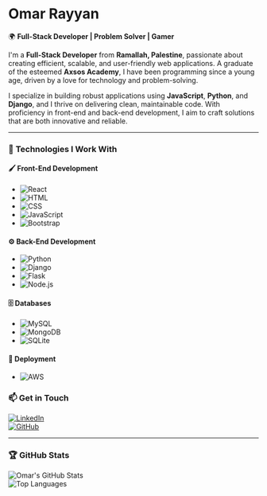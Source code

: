 # Omar Rayyan  
🌍 **Full-Stack Developer | Problem Solver | Gamer**

I'm a **Full-Stack Developer** from **Ramallah, Palestine**, passionate about creating efficient, scalable, and user-friendly web applications. A graduate of the esteemed **Axsos Academy**, I have been programming since a young age, driven by a love for technology and problem-solving.

I specialize in building robust applications using **JavaScript**, **Python**, and **Django**, and I thrive on delivering clean, maintainable code. With proficiency in front-end and back-end development, I aim to craft solutions that are both innovative and reliable.

---

### 🔧 **Technologies I Work With**

#### 🖌️ **Front-End Development**
- ![React](https://img.shields.io/badge/-React.js-61DAFB?style=flat&logo=react&logoColor=black) 
- ![HTML](https://img.shields.io/badge/-HTML-E34F26?style=flat&logo=html5&logoColor=white)
- ![CSS](https://img.shields.io/badge/-CSS-1572B6?style=flat&logo=css3&logoColor=white) 
- ![JavaScript](https://img.shields.io/badge/-JavaScript-F7DF1E?style=flat&logo=javascript&logoColor=black)
- ![Bootstrap](https://img.shields.io/badge/-Bootstrap-7952B3?style=flat&logo=bootstrap&logoColor=white)

#### ⚙️ **Back-End Development**
- ![Python](https://img.shields.io/badge/-Python-3776AB?style=flat&logo=python&logoColor=white)
- ![Django](https://img.shields.io/badge/-Django-092E20?style=flat&logo=django&logoColor=white)
- ![Flask](https://img.shields.io/badge/-Flask-000000?style=flat&logo=flask&logoColor=white)
- ![Node.js](https://img.shields.io/badge/-Node.js-339933?style=flat&logo=node.js&logoColor=white)

#### 🗄️ **Databases**
- ![MySQL](https://img.shields.io/badge/-MySQL-4479A1?style=flat&logo=mysql&logoColor=white)
- ![MongoDB](https://img.shields.io/badge/-MongoDB-47A248?style=flat&logo=mongodb&logoColor=white)
- ![SQLite](https://img.shields.io/badge/-SQLite-003B57?style=flat&logo=sqlite&logoColor=white)

#### 🚀 **Deployment**
- ![AWS](https://img.shields.io/badge/-AWS_EC2-232F3E?style=flat&logo=amazon-aws&logoColor=white)

### 📫 **Get in Touch**
[![LinkedIn](https://img.shields.io/badge/-LinkedIn-0A66C2?style=flat&logo=linkedin&logoColor=white)](https://www.linkedin.com/in/your-profile)  
[![GitHub](https://img.shields.io/badge/-GitHub-181717?style=flat&logo=github&logoColor=white)](https://github.com/OmarRayyan)

---

### 🏆 **GitHub Stats**
![Omar's GitHub Stats](https://github-readme-stats.vercel.app/api?username=OmarRayyan&show_icons=true&theme=radical)  
![Top Languages](https://github-readme-stats.vercel.app/api/top-langs/?username=OmarRayyan&layout=compact&theme=radical)

